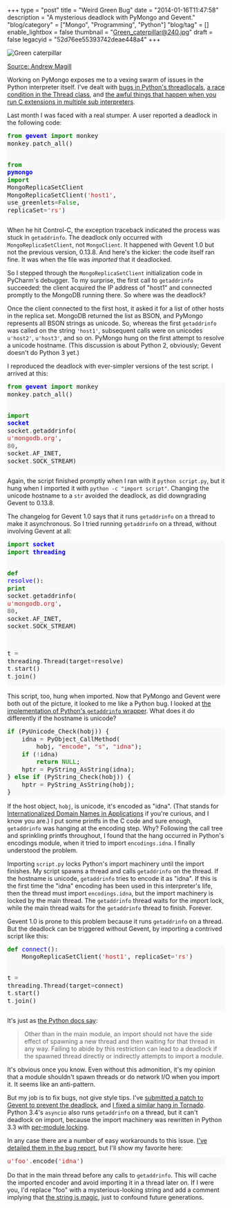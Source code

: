 +++
type = "post"
title = "Weird Green Bug"
date = "2014-01-16T11:47:58"
description = "A mysterious deadlock with PyMongo and Gevent."
"blog/category" = ["Mongo", "Programming", "Python"]
"blog/tag" = []
enable_lightbox = false
thumbnail = "Green_caterpillar@240.jpg"
draft = false
legacyid = "52d76ee55393742deae448a4"
+++

<p><img style="display:block; margin-left:auto; margin-right:auto;" src="Green_caterpillar.jpg" alt="Green caterpillar" title="Green caterpillar" /></p>
<p><span style="color:gray"><a href="http://commons.wikimedia.org/wiki/File:Green_caterpillar_(1).jpg">Source: Andrew Magill</a></span></p>
<p>Working on PyMongo exposes me to a vexing swarm of issues in the Python interpreter itself. I've dealt with <a href="/blog/another-thing-about-pythons-threadlocals/">bugs in Python's threadlocals</a>, <a href="/blog/night-of-the-living-thread/">a race condition in the Thread class</a>, and <a href="/blog/python-c-extensions-and-mod-wsgi/">the awful things that happen when you run C extensions in multiple sub interpreters</a>.</p>
<p>Last month I was faced with a real stumper. A user reported a deadlock in the following code:</p>
<div class="codehilite" style="background: #f8f8f8"><pre style="line-height: 125%"><span style="color: #008000; font-weight: bold">from</span> <span style="color: #0000FF; font-weight: bold">gevent</span> <span style="color: #008000; font-weight: bold">import</span> monkey
monkey<span style="color: #666666">.</span>patch_all()

<span style="color: #008000; font-weight: bold">from</span> <span style="color: #0000FF; font-weight: bold">pymongo</span> <span style="color: #008000; font-weight: bold">import</span> MongoReplicaSetClient
MongoReplicaSetClient(<span style="color: #BA2121">&#39;host1&#39;</span>, use_greenlets<span style="color: #666666">=</span><span style="color: #008000">False</span>, replicaSet<span style="color: #666666">=</span><span style="color: #BA2121">&#39;rs&#39;</span>)
</pre></div>


<p>When he hit Control-C, the exception traceback indicated the process was stuck in <code>getaddrinfo</code>. The deadlock only occurred with <code>MongoReplicaSetClient</code>, not <code>MongoClient</code>. It happened with Gevent 1.0 but not the previous version, 0.13.8. And here's the kicker: the code itself ran fine. It was when the file was <em>imported</em> that it deadlocked.</p>
<p>So I stepped through the <code>MongoReplicaSetClient</code> initialization code in PyCharm's debugger. To my surprise, the first call to <code>getaddrinfo</code> succeeded: the client acquired the IP address of "host1" and connected promptly to the MongoDB running there. So where was the deadlock?</p>
<p>Once the client connected to the first host, it asked it for a list of other hosts in the replica set. MongoDB returned the list as BSON, and PyMongo represents all BSON strings as unicode. So, whereas the first <code>getaddrinfo</code> was called on the string <code>'host1'</code>, subsequent calls were on unicodes <code>u'host2'</code>, <code>u'host3'</code>, and so on. PyMongo hung on the first attempt to resolve a unicode hostname. (This discussion is about Python 2, obviously; Gevent doesn't do Python 3 yet.)</p>
<p>I reproduced the deadlock with ever-simpler versions of the test script. I arrived at this:</p>
<div class="codehilite" style="background: #f8f8f8"><pre style="line-height: 125%"><span style="color: #008000; font-weight: bold">from</span> <span style="color: #0000FF; font-weight: bold">gevent</span> <span style="color: #008000; font-weight: bold">import</span> monkey
monkey<span style="color: #666666">.</span>patch_all()

<span style="color: #008000; font-weight: bold">import</span> <span style="color: #0000FF; font-weight: bold">socket</span>
socket<span style="color: #666666">.</span>getaddrinfo(
    <span style="color: #BA2121">u&#39;mongodb.org&#39;</span>,
    <span style="color: #666666">80</span>,
    socket<span style="color: #666666">.</span>AF_INET,
    socket<span style="color: #666666">.</span>SOCK_STREAM)
</pre></div>


<p>Again, the script finished promptly when I ran with it <code>python script.py</code>, but it hung when I imported it with <code>python -c "import script"</code>. Changing the unicode hostname to a <code>str</code> avoided the deadlock, as did downgrading Gevent to 0.13.8.</p>
<p>The changelog for Gevent 1.0 says that it runs <code>getaddrinfo</code> on a thread to make it asynchronous. So I tried running <code>getaddrinfo</code> on a thread, without involving Gevent at all:</p>
<div class="codehilite" style="background: #f8f8f8"><pre style="line-height: 125%"><span style="color: #008000; font-weight: bold">import</span> <span style="color: #0000FF; font-weight: bold">socket</span>
<span style="color: #008000; font-weight: bold">import</span> <span style="color: #0000FF; font-weight: bold">threading</span>

<span style="color: #008000; font-weight: bold">def</span> <span style="color: #0000FF">resolve</span>():
    <span style="color: #008000; font-weight: bold">print</span> socket<span style="color: #666666">.</span>getaddrinfo(
        <span style="color: #BA2121">u&#39;mongodb.org&#39;</span>,
        <span style="color: #666666">80</span>,
        socket<span style="color: #666666">.</span>AF_INET,
        socket<span style="color: #666666">.</span>SOCK_STREAM)

t <span style="color: #666666">=</span> threading<span style="color: #666666">.</span>Thread(target<span style="color: #666666">=</span>resolve)
t<span style="color: #666666">.</span>start()
t<span style="color: #666666">.</span>join()
</pre></div>


<p>This script, too, hung when imported. Now that PyMongo and Gevent were both out of the picture, it looked to me like a Python bug. I looked at <a href="http://hg.python.org/cpython/file/84cf25da86e8/Modules/socketmodule.c#l4134">the implementation of Python's <code>getaddrinfo</code> wrapper</a>. What does it do differently if the hostname is unicode?</p>
<div class="codehilite" style="background: #f8f8f8"><pre style="line-height: 125%"><span style="color: #008000; font-weight: bold">if</span> (PyUnicode_Check(hobj)) {
    idna <span style="color: #666666">=</span> PyObject_CallMethod(
        hobj, <span style="color: #BA2121">&quot;encode&quot;</span>, <span style="color: #BA2121">&quot;s&quot;</span>, <span style="color: #BA2121">&quot;idna&quot;</span>);
    <span style="color: #008000; font-weight: bold">if</span> (<span style="color: #666666">!</span>idna)
        <span style="color: #008000; font-weight: bold">return</span> <span style="color: #008000">NULL</span>;
    hptr <span style="color: #666666">=</span> PyString_AsString(idna);
} <span style="color: #008000; font-weight: bold">else</span> <span style="color: #008000; font-weight: bold">if</span> (PyString_Check(hobj)) {
    hptr <span style="color: #666666">=</span> PyString_AsString(hobj);
}
</pre></div>


<p>If the host object, <code>hobj</code>, is unicode, it's encoded as "idna". (That stands for <a href="http://docs.python.org/2/library/codecs.html#module-encodings.idna">Internationalized Domain Names in Applications</a> if you're curious, and I know you are.) I put some printfs in the C code and sure enough, <code>getaddrinfo</code> was hanging at the encoding step. Why? Following the call tree and sprinkling printfs throughout, I found that the hang occurred in Python's encodings module, when it tried to import <code>encodings.idna</code>. I finally understood the problem.</p>
<p>Importing <code>script.py</code> locks Python's import machinery until the import finishes. My script spawns a thread and calls <code>getaddrinfo</code> on the thread. If the hostname is unicode, <code>getaddrinfo</code> tries to encode it as "idna". If this is the first time the "idna" encoding has been used in this interpreter's life, then the thread must import <code>encodings.idna</code>, but the import machinery is locked by the main thread. The <code>getaddrinfo</code> thread waits for the import lock, while the main thread waits for the <code>getaddrinfo</code> thread to finish. Forever.</p>
<p>Gevent 1.0 is prone to this problem because it runs <code>getaddrinfo</code> on a thread. But the deadlock can be triggered without Gevent, by importing a contrived script like this:</p>
<div class="codehilite" style="background: #f8f8f8"><pre style="line-height: 125%"><span style="color: #008000; font-weight: bold">def</span> <span style="color: #0000FF">connect</span>():
    MongoReplicaSetClient(<span style="color: #BA2121">&#39;host1&#39;</span>, replicaSet<span style="color: #666666">=</span><span style="color: #BA2121">&#39;rs&#39;</span>)

t <span style="color: #666666">=</span> threading<span style="color: #666666">.</span>Thread(target<span style="color: #666666">=</span>connect)
t<span style="color: #666666">.</span>start()
t<span style="color: #666666">.</span>join()
</pre></div>


<p>It's just as <a href="http://docs.python.org/2/library/threading.html">the Python docs say</a>:</p>
<blockquote>
<p>Other than in the main module, an import should not have the side effect of spawning a new thread and then waiting for that thread in any way. Failing to abide by this restriction can lead to a deadlock if the spawned thread directly or indirectly attempts to import a module.</p>
</blockquote>
<p>It's obvious once you know. Even without this admonition, it's my opinion that a module shouldn't spawn threads or do network I/O when you import it. It seems like an anti-pattern.</p>
<p>But my job is to fix bugs, not give style tips. I've <a href="https://github.com/surfly/gevent/pull/350">submitted a patch to Gevent to prevent the deadlock</a>, and <a href="https://github.com/facebook/tornado/commit/6049e2db60ab0b7919622a2e52ede6442db173e8">I fixed a similar hang in Tornado</a>. Python 3.4's <code>asyncio</code> also runs <code>getaddrinfo</code> on a thread, but it can't deadlock on import, because the import machinery was rewritten in Python 3.3 with <a href="http://docs.python.org/3/whatsnew/3.3.html#a-finer-grained-import-lock">per-module locking</a>.</p>
<p>In any case there are a number of easy workarounds to this issue. <a href="https://jira.mongodb.org/browse/PYTHON-607">I've detailed them in the bug report</a>, but I'll show my favorite here:</p>
<div class="codehilite" style="background: #f8f8f8"><pre style="line-height: 125%"><span style="color: #BA2121">u&#39;foo&#39;</span><span style="color: #666666">.</span>encode(<span style="color: #BA2121">&#39;idna&#39;</span>)
</pre></div>


<p>Do that in the main thread before any calls to <code>getaddrinfo</code>. This will cache the imported encoder and avoid importing it in a thread later on. If I were you, I'd replace "foo" with a mysterious-looking string and add a comment implying that <a href="http://www.catb.org/jargon/html/magic-story.html">the string is magic</a>, just to confound future generations.</p>
    